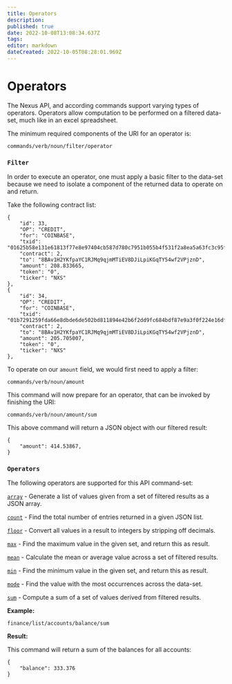 ```yaml
---
title: Operators
description: 
published: true
date: 2022-10-08T13:08:34.637Z
tags: 
editor: markdown
dateCreated: 2022-10-05T08:28:01.969Z
---
```


# Operators

The Nexus API, and according commands support varying types of operators. Operators allow computation to be performed on a filtered data-set, much like in an excel spreadsheet.

The minimum required components of the URI for an operator is:

```
commands/verb/noun/filter/operator
```

### `Filter`

In order to execute an operator, one must apply a basic filter to the data-set because we need to isolate a component of the returned data to operate on and return.

Take the following contract list:

```
{
    "id": 33,
    "OP": "CREDIT",
    "for": "COINBASE",
    "txid": "01625b58e131e61813f77e8e97404cb587d780c7951b055b4f531f2a8ea5a63fc3c95f179ec26fa138e639143615a10961719ffb1b33dd98e64d0bf4d9fe50ae",
    "contract": 2,
    "to": "8BAv1H2YKfpaYC1RJMq9qjmMTiEV8DJiLpiKGqTY54wf2VPjznD",
    "amount": 208.833665,
    "token": "0",
    "ticker": "NXS"
},
{
    "id": 34,
    "OP": "CREDIT",
    "for": "COINBASE",
    "txid": "01b7291259fda66e8dbde6de502bd811894e42b6f2dd9fc684bdf87e9a3f0f224e16df72c491355547191af28f1cdd84bed0b522686de837f5b346593646f40f",
    "contract": 2,
    "to": "8BAv1H2YKfpaYC1RJMq9qjmMTiEV8DJiLpiKGqTY54wf2VPjznD",
    "amount": 205.705007,
    "token": "0",
    "ticker": "NXS"
},
```

To operate on our `amount` field, we would first need to apply a filter:

```
commands/verb/noun/amount
```

This command will now prepare for an operator, that can be invoked by finishing the URI:

```
commands/verb/noun/amount/sum
```

This above command will return a JSON object with our filtered result:

```
{
    "amount": 414.53867,
}
```

### `Operators`

The following operators are supported for this API command-set:

[`array`](broken-reference) - Generate a list of values given from a set of filtered results as a JSON array.

[`count`](broken-reference) - Find the total number of entries returned in a given JSON list.

[`floor`](broken-reference) - Convert all values in a result to integers by stripping off decimals.

[`max`](broken-reference) - Find the maximum value in the given set, and return this as result.

[`mean`](broken-reference) - Calculate the mean or average value across a set of filtered results.

[`min`](broken-reference) - Find the minimum value in the given set, and return this as result.

[`mode`](broken-reference) - Find the value with the most occurrences across the data-set.

[`sum`](broken-reference) - Compute a sum of a set of values derived from filtered results.

**Example:**

```
finance/list/accounts/balance/sum
```

**Result:**

This command will return a sum of the balances for all accounts:

```
{
    "balance": 333.376
}
```
